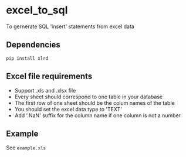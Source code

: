# excel_to_sql
To gernerate SQL 'insert' statements from excel data

## Dependencies
`pip install xlrd`

## Excel file requirements
- Support .xls and .xlsx file
- Every sheet should correspond to one table in your database
- The first row of one sheet should be the colum names of the table
- You should set the excel data type to 'TEXT'
- Add '.NaN' suffix for the column name if one column is not a number

## Example
See `example.xls`
